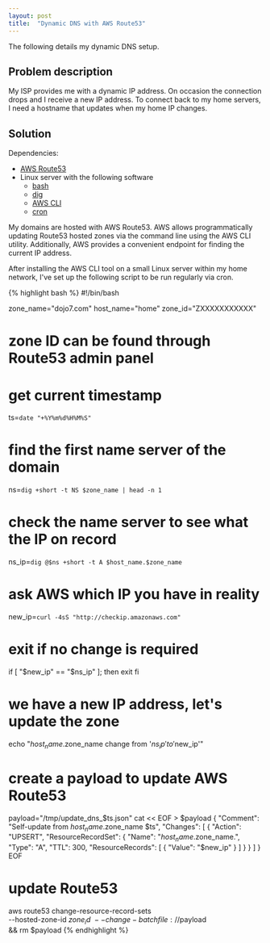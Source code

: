 ```yaml
---
layout: post
title:  "Dynamic DNS with AWS Route53"
---
```


The following details my dynamic DNS setup.

## Problem description

My ISP provides me with a dynamic IP address.
On occasion the connection drops and I receive a new IP address.
To connect back to my home servers, I need a hostname that updates when my home IP changes.

## Solution

Dependencies:

- [AWS Route53](https://aws.amazon.com/route53/)
- Linux server with the following software
  - [bash](https://www.gnu.org/software/bash/)
  - [dig](ftp://ftp.isc.org/isc/bind9/cur/9.10/doc/arm/man.dig.html)
  - [AWS CLI](https://aws.amazon.com/cli/)
  - [cron](https://en.wikipedia.org/wiki/Cron)

My domains are hosted with AWS Route53.
AWS allows programmatically updating Route53 hosted zones via the command line using the AWS CLI utility.
Additionally, AWS provides a convenient endpoint for finding the current IP address.

After installing the AWS CLI tool on a small Linux server within my home network, I've set up the following script to be run regularly via cron.

{% highlight bash %}
#!/bin/bash

zone_name="dojo7.com"
host_name="home"
zone_id="ZXXXXXXXXXXX"
# zone ID can be found through Route53 admin panel

# get current timestamp
ts=`date "+%Y%m%d%H%M%S"`

# find the first name server of the domain
ns=`dig +short -t NS $zone_name | head -n 1`

# check the name server to see what the IP on record
ns_ip=`dig @$ns +short -t A $host_name.$zone_name`

# ask AWS which IP you have in reality
new_ip=`curl -4sS "http://checkip.amazonaws.com"`

# exit if no change is required
if [ "$new_ip" == "$ns_ip" ]; then
  exit
fi

# we have a new IP address, let's update the zone
echo "$host_name.$zone_name change from '$ns_ip' to '$new_ip'"

# create a payload to update AWS Route53
payload="/tmp/update_dns_$ts.json"
cat << EOF > $payload
{
  "Comment": "Self-update from $host_name.$zone_name $ts",
  "Changes": [
    {
      "Action": "UPSERT",
      "ResourceRecordSet": {
        "Name": "$host_name.$zone_name.",
        "Type": "A",
        "TTL": 300,
        "ResourceRecords": [
          {
            "Value": "$new_ip"
          }
        ]
      }
    }
  ]
}
EOF

# update Route53
aws route53 change-resource-record-sets \
  --hosted-zone-id $zone_id \
  --change-batch file://$payload \
  && rm $payload
{% endhighlight %}

